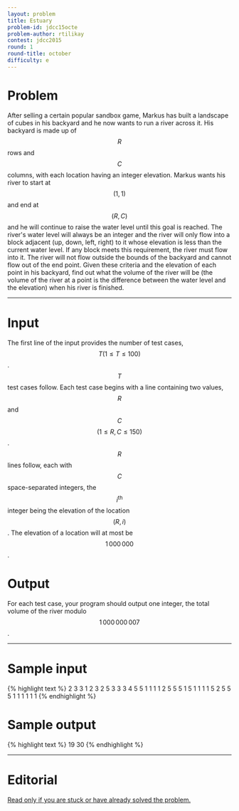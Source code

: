 ```yaml
---
layout: problem
title: Estuary
problem-id: jdcc15octe
problem-author: rtilikay
contest: jdcc2015
round: 1
round-title: october
difficulty: e
---
```


# Problem
After selling a certain popular sandbox game, Markus has built a landscape of cubes in his backyard and he now wants to run a river across it. His backyard is made up of $$R$$ rows and $$C$$ columns, with each location having an integer elevation. Markus wants his river to start at $$(1,1)$$ and end at $$(R,C)$$ and he will continue to raise the water level until this goal is reached. The river's water level will always be an integer and the river will only flow into a block adjacent (up, down, left, right) to it whose elevation is less than the current water level. If any block meets this requirement, the river must flow into it. The river will not flow outside the bounds of the backyard and cannot flow out of the end point. Given these criteria and the elevation of each point in his backyard, find out what the volume of the river will be (the volume of the river at a point is the difference between the water level and the elevation) when his river is finished.

---

# Input
The first line of the input provides the number of test cases, $$T (1 \leq T \leq 100)$$. $$T$$ test cases follow. Each test case begins with a line containing two values, $$R$$ and $$C$$ $$(1 \leq R,C \leq 150)$$. $$R$$ lines follow, each with $$C$$ space-separated integers, the $$i^\text{th}$$ integer being the elevation of the location $$(R,i)$$. The elevation of a location will at most be $$1\,000\,000$$.

# Output
For each test case, your program should output one integer, the total volume of the river modulo $$1\,000\,000\,007$$.

---

# Sample input
{% highlight text %}
2
3 3
1 2 3
2 5 3
3 3 4
5 5
1 1 1 1 2
5 5 5 1 5
1 1 1 1 5
2 5 5 5 1
1 1 1 1 1
{% endhighlight %}

# Sample output
{% highlight text %}
19
30
{% endhighlight %}

---

# Editorial
[Read only if you are stuck or have already solved the problem.](/cpt-editorials/jdcc/2015/october/e)
